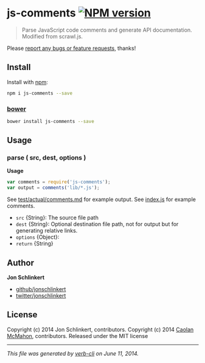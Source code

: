 # js-comments [![NPM version](https://badge.fury.io/js/js-comments.png)](http://badge.fury.io/js/js-comments)

> Parse JavaScript code comments and generate API documentation. Modified from scrawl.js.

Please [report any bugs or feature requests](https://github.com/jonschlinkert/js-comments/issues/new), thanks!

## Install
Install with [npm](npmjs.org):

```bash
npm i js-comments --save
```

### [bower](https://github.com/bower/bower)

```bash
bower install js-comments --save
```

## Usage

### parse ( src, dest, options )

**Usage**

```js
var comments = require('js-comments');
var output = comments('lib/*.js');
```
See [test/actual/comments.md](./test/actual/comments.md) for example output.
See [index.js](./index.js) for example comments.

* `src` {String}: The source file path
* `dest` {String}: Optional destination file path, not for output but for generating relative links.
* `options` {Object}:
* `return` {String}


## Author

**Jon Schlinkert**

+ [github/jonschlinkert](https://github.com/jonschlinkert)
+ [twitter/jonschlinkert](http://twitter.com/jonschlinkert)

## License
Copyright (c) 2014 Jon Schlinkert, contributors.
Copyright (c) 2014 [Caolan McMahon](https://github.com/caolan), contributors.
Released under the MIT license

***

_This file was generated by [verb-cli](https://github.com/assemble/verb-cli) on June 11, 2014._